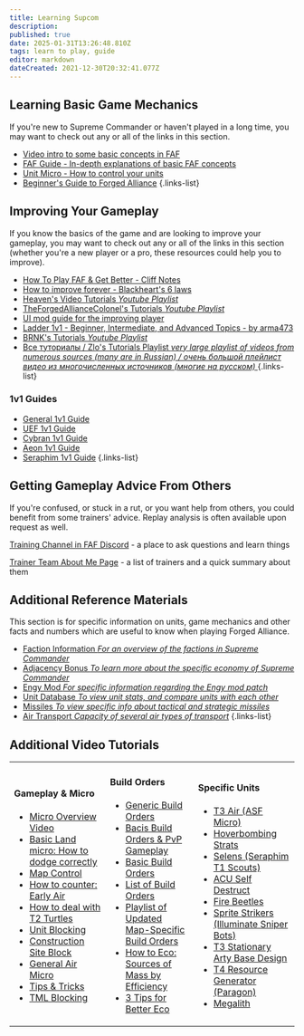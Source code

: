 ```yaml
---
title: Learning Supcom
description: 
published: true
date: 2025-01-31T13:26:48.810Z
tags: learn to play, guide
editor: markdown
dateCreated: 2021-12-30T20:32:41.077Z
---
```


## Learning Basic Game Mechanics

If you're new to Supreme Commander or haven't played in a long time, you may want to check out any or all of the links in this section.

* [Video intro to some basic concepts in FAF](https://youtu.be/Nks9loE96ok)
* [FAF Guide - In-depth explanations of basic FAF concepts](https://docs.google.com/document/d/13S4nBDfcBK4WmFtykXGKNmvIPe9L2nbiriISpHNgE4U)
* [Unit Micro - How to control your units](/Play/Learning/Unit-Micro)
* [Beginner's Guide to Forged Alliance](/Play/Learning/Beginners-Guide-to-Forged-Alliance)
{.links-list}

## Improving Your Gameplay

If you know the basics of the game and are looking to improve your gameplay, you may want to check out any or all of the links in this section (whether you're a new player or a pro, these resources could help you to improve).

* [How To Play FAF & Get Better - Cliff Notes](https://forum.faforever.com/topic/4765/how-to-play-faf-get-better-cliff-notes)
* [How to improve forever - Blackheart's 6 laws](https://forum.faforever.com/topic/1222/how-to-improve-forever-6-laws?_=1625166213365)
* [Heaven's Video Tutorials *Youtube Playlist*](https://www.youtube.com/playlist?list=PLxH0oefiZR_VrY6qtvv4iIHfn6i6ipnaS)
* [TheForgedAllianceColonel's Tutorials *Youtube Playlist*](https://www.youtube.com/playlist?list=PLWe0mYs3ObwL36zemynMh5G4b-3s5vol0)
* [UI mod guide for the improving player](https://forum.faforever.com/topic/1186/ui-mod-guide-for-the-improving-player)
* [Ladder 1v1 - Beginner, Intermediate, and Advanced Topics - by arma473](https://forum.faforever.com/topic/766/ladder-1v1-beginner-intermediate-and-advanced-topics-by-arma473)
* [BRNK's Tutorials *Youtube Playlist*](https://www.youtube.com/playlist?list=PL8njGw0L9GCMmWuVXUix1t_0rQ5phYRU1)
* [Все туториалы / Zlo's Tutorials Playlist *very large playlist of videos from numerous sources (many are in Russian) / очень большой плейлист видео из многочисленных источников (многие на русском)* ](https://www.youtube.com/playlist?list=PLIwKk1Z5BqbwN9QgYjoY2YUvtpOgIeOlr)
{.links-list}

### 1v1 Guides
* [General 1v1 Guide](/Play/Learning-SupCom/General-1v1-Guide)
* [UEF 1v1 Guide](/Play/Learning-SupCom/UEF-1v1-Guide)
* [Cybran 1v1 Guide](/Play/Learning-SupCom/Cybran-1v1-Guide)
* [Aeon 1v1 Guide](/Play/Learning/Aeon-1v1-Guide)
* [Seraphim 1v1 Guide](/Play/Learning/Seraphim-1v1-Guide)
{.links-list}

## Getting Gameplay Advice From Others

If you're confused, or stuck in a rut, or you want help from others, you could benefit from some trainers' advice.  Replay analysis is often available upon request as well.

[Training Channel in FAF Discord](https://discord.gg/VzZgSZFwuX) - a place to ask questions and learn things

[Trainer Team About Me Page](https://forum.faforever.com/topic/8752/trainer-team-about-me-page/3?_=1738314404051) - a list of trainers and a quick summary about them

## Additional Reference Materials
This section is for specific information on units, game mechanics and other facts and numbers which are useful to know when playing Forged Alliance.
* [Faction Information *For an overview of the factions in Supreme Commander*](/Play/Learning/Faction-Information)
* [Adjacency Bonus *To learn more about the specific economy of Supreme Commander*](/Play/Learning/Adjacency-Bonus)
* [Engy Mod *For specific information regarding the Engy mod patch*](/Play/Game-Modifications-(Mods)#engy-mod)
* [Unit Database *To view unit stats, and compare units with each other*](/Play/Client/Unit-Database)
* [Missiles *To view specific info about tactical and strategic missiles*](/Play/Learning/Missiles)
* [Air Transport *Capacity of several air types of transport*](/Play/Learning/Air-Transport)
{.links-list}

## Additional Video Tutorials

<table>
<tbody>
<tr class="odd">
<td><h4 id="micro">Gameplay & Micro</h4>
<ul>
<li><a href="https://www.youtube.com/watch?v=bgdtF63mkvA&amp;list=PLxH0oefiZR_VrY6qtvv4iIHfn6i6ipnaS&amp;index=4">Micro Overview Video</a></li>
<li><a href="https://www.youtube.com/watch?v=OFfThjfIC30">Basic Land micro: How to dodge correctly</a></li>
<li><a href="https://www.youtube.com/watch?v=yXOVsI-I5P8&amp;list=PLxH0oefiZR_VrY6qtvv4iIHfn6i6ipnaS&amp;index=3">Map Control</a></li>
<li><a href="https://www.youtube.com/watch?v=tzv7nOH-IrY">How to counter: Early Air</a></li>
<li><a href="https://www.youtube.com/watch?v=TMosOhCkf-g">How to deal with T2 Turtles</a></li>
<li><a href="https://www.youtube.com/watch?v=7MVmqyORsKI">Unit Blocking</a></li>
<li><a href="https://www.youtube.com/watch?v=Llm1HHmJp9E&amp;list=PLxH0oefiZR_W8xpoGh3DbGQH9_ezdV3B-&amp;index=1">Construction Site Block</a></li>
<li><a href="https://youtu.be/w7VSbf_Lxmw?t=2m20s">General Air Micro</a></li>
<li><a href="https://www.youtube.com/watch?v=H5fLQ9quSXw">Tips &amp; Tricks</a></li>
<li><a href="https://www.youtube.com/watch?v=m22CnQ90m6M">TML Blocking</a></li>
</ul></td>
<td><h4 id="build_orders_anything_that_uses_ras_is_outdated">Build Orders</h4>
<ul>
<li><a href="https://www.youtube.com/watch?v=_6uE1-xS2uk">Generic Build Orders</a></li>
<li><a href="https://www.youtube.com/watch?v=ozRcglfzicU">Bacis Build Orders &amp; PvP Gameplay</a></li>
<li><a href="https://www.youtube.com/watch?v=u_m53YcP9OA">Basic Build Orders</a></li>
<li><a href="https://www.youtube.com/user/praisegugleourmaster/videos?query=build">List of Build Orders</a></li>
<li><a href="https://www.youtube.com/watch?v=TYwZf14xKEk&amp;list=PLxH0oefiZR_UssM3V9gTcI2WXdDo47yTm&amp;index=1">Playlist of Updated Map-Specific Build Orders</a></li>
<li><a href="https://www.youtube.com/watch?v=h-GzOhDQwA8&amp;list=PLxH0oefiZR_VrY6qtvv4iIHfn6i6ipnaS&amp;index=12">How to Eco: Sources of Mass by Efficiency</a></li>
<li><a href="https://www.youtube.com/watch?v=lvRYxvk6EzE&amp;list=PLxH0oefiZR_VrY6qtvv4iIHfn6i6ipnaS&amp;index=13">3 Tips for Better Eco</a></li>
</ul></td>
<td><h4 id="specific_units">Specific Units</h4>
<ul>
<li><a href="https://www.youtube.com/watch?v=nJM8OZYllq4">T3 Air (ASF Micro)</a></li>
<li><a href="https://youtu.be/dkDQd5EsvdA">Hoverbombing Strats</a></li>
<li><a href="https://www.youtube.com/watch?v=V-blUZq8Jts">Selens (Seraphim T1 Scouts)</a></li>
<li><a href="https://www.youtube.com/watch?v=Z05hNoPpE_A">ACU Self Destruct</a></li>
<li><a href="https://youtu.be/6JKtn5oB2ag">Fire Beetles</a></li>
<li><a href="https://www.youtube.com/watch?v=xcYBCiTfO0w&amp;list=PLxH0oefiZR_UXQrC_3xswDypNDF0_2kyH&amp;index=2">Sprite Strikers (Illuminate Sniper Bots)</a></li>
<li><a href="https://www.youtube.com/watch?v=xjSVmgvq_kw&amp;list=PLxH0oefiZR_UXQrC_3xswDypNDF0_2kyH&amp;index=1">T3 Stationary Arty Base Design</a></li>
<li><a href="https://www.youtube.com/watch?v=GYFKmWY_Xps&amp;list=PLxH0oefiZR_UXQrC_3xswDypNDF0_2kyH&amp;index=3">T4 Resource Generator (Paragon)</a></li>
<li><a href="https://www.youtube.com/watch?v=e9jGeqc2Cpg">Megalith</a></li>
</ul></td>
</tr>
</tbody>
</table>

